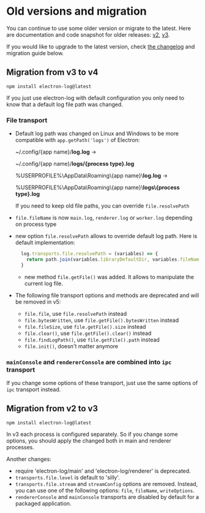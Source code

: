 # Old versions and migration

You can continue to use some older version or migrate to the latest. Here are
documentation and code snapshot for older releases:
[v2](https://github.com/megahertz/electron-log/tree/v2.2.17),
[v3](https://github.com/megahertz/electron-log/tree/v3.0.9).

If you would like to upgrade to the latest version, check
[the changelog](../CHANGELOG.md) and migration guide below.

## Migration from v3 to v4

`npm install electron-log@latest`

If you just use electron-log with default configuration you only need to know
that a default log file path was changed.

### File transport

 - Default log path was changed on Linux and Windows to be more compatible
   with `app.getPath('logs')` of Electron:
   
   ~/.config/{app name}/**log.log** →
   
   ~/.config/{app name}/**logs/{process type}.log**
   
   %USERPROFILE%\\AppData\\Roaming\\{app name}\\**log.log** →
   
   %USERPROFILE%\\AppData\\Roaming\\{app name}\\**logs\\{process type}.log**
   
   If you need to keep old file paths, you can override `file.resolvePath` 
   
 - `file.fileName` is now `main.log`, `renderer.log` or `worker.log`
   depending on process type
   
 - new option `file.resolvePath` allows to override default log path. Here
   is default implementation: 
   
   ```js
     log.transports.file.resolvePath = (variables) => {
       return path.join(variables.libraryDefaultDir, variables.fileName);
     }
   ```
   
   - new method `file.getFile()` was added. It allows to manipulate the current
     log file.
   
 - The following file transport options and methods are deprecated and will be
   removed in v5:
 
   - `file.file`, use `file.resolvePath` instead
   - `file.bytesWritten`, use `file.getFile().bytesWritten` instead
   - `file.fileSize`, use `file.getFile().size` instead
   - `file.clear()`, use `file.getFile().clear()` instead
   - `file.findLogPath()`, use `file.getFile().path` instead
   - `file.init()`, doesn't matter anymore
   
### `mainConsole` and `rendererConsole` are combined into `ipc` transport

If you change some options of these transport, just use the same options of
`ipc` transport instead.

## Migration from v2 to v3

`npm install electron-log@latest`

In v3 each process is configured separately. So if you change some options, you
should apply the changed both in main and renderer processes.

Another changes:

 - require 'electron-log/main' and 'electron-log/renderer' is deprecated.
 - `transports.file.level` is default to 'silly'.
 - `transports.file.stream` and `streamConfig` options are removed. Instead, you
   can use one of the following options: `file`, `fileName`, `writeOptions`.
 - `rendererConsole` and `mainConsole` transports are disabled by default for
   a packaged application.
